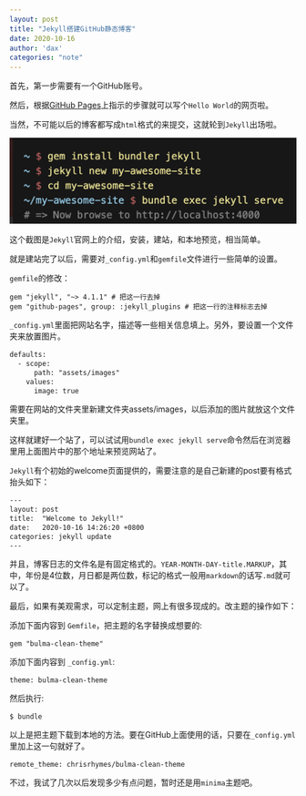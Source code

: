 ```yaml
---
layout: post
title: "Jekyll搭建GitHub静态博客"
date: 2020-10-16
author: 'dax'
categories: "note"
---
```


首先，第一步需要有一个GitHub账号。

然后，根据[GitHub Pages](https://pages.github.com/)上指示的步骤就可以写个`Hello World`的网页啦。

当然，不可能以后的博客都写成`html`格式的来提交，这就轮到`Jekyll`出场啦。

<img src="../assets/images/image-20201018150301878.png" alt="image-20201018150301878" style="zoom:50%;" />

这个截图是`Jekyll`官网上的介绍，安装，建站，和本地预览，相当简单。

就是建站完了以后，需要对`_config.yml`和`gemfile`文件进行一些简单的设置。

`gemfile`的修改：

```
gem "jekyll", "~> 4.1.1" # 把这一行去掉
gem "github-pages", group: :jekyll_plugins # 把这一行的注释标志去掉
```

`_config.yml`里面把网站名字，描述等一些相关信息填上。另外，要设置一个文件夹来放置图片。

```
defaults:
  - scope:
      path: "assets/images"
    values:
      image: true
```

需要在网站的文件夹里新建文件夹assets/images，以后添加的图片就放这个文件夹里。

这样就建好一个站了，可以试试用`bundle exec jekyll serve`命令然后在浏览器里用上面图片中的那个地址来预览网站了。

`Jekyll`有个初始的welcome页面提供的，需要注意的是自己新建的post要有格式抬头如下：

```
---
layout: post
title:  "Welcome to Jekyll!"
date:   2020-10-16 14:26:20 +0800
categories: jekyll update
---
```

并且，博客日志的文件名是有固定格式的。`YEAR-MONTH-DAY-title.MARKUP`，其中，年份是4位数，月日都是两位数，标记的格式一般用`markdown`的话写`.md`就可以了。

最后，如果有美观需求，可以定制主题，网上有很多现成的。改主题的操作如下：

添加下面内容到 `Gemfile`，把主题的名字替换成想要的:

```
gem "bulma-clean-theme"
```

添加下面内容到 `_config.yml`:

```
theme: bulma-clean-theme
```

然后执行:

```
$ bundle
```

以上是把主题下载到本地的方法。要在GitHub上面使用的话，只要在`_config.yml`里加上这一句就好了。

```
remote_theme: chrisrhymes/bulma-clean-theme
```

不过，我试了几次以后发现多少有点问题，暂时还是用`minima`主题吧。